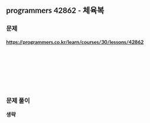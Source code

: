 <span style="font-family:Lato,PingFang SC,Microsoft YaHei,sans-serif">

## programmers 42862 - 체육복


### 문제 
<b>https://programmers.co.kr/learn/courses/30/lessons/42862</b>


<br/><br/><br/><br/><br/><br/>


### 문제 풀이<b>
생략
</span>
